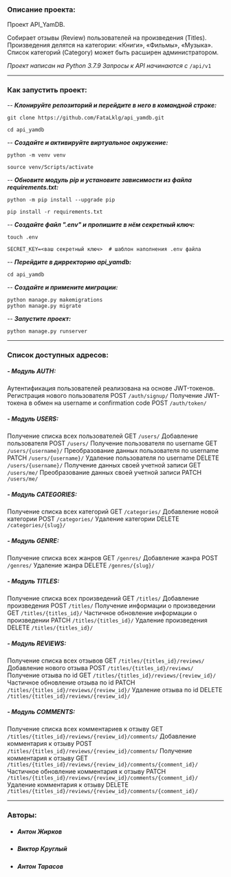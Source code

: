 ### Описание проекта:

Проект API_YamDB.

Cобирает отзывы (Review) пользователей на произведения (Titles). Произведения делятся на категории: «Книги», «Фильмы», «Музыка». Список категорий (Category) может быть расширен администратором.

*Проект написан на Python 3.7.9*
*Запросы к API начинаются с* ```/api/v1```

---

### Как запустить проект:

-- ***Клонируйте репозиторий и перейдите в него в командной строке:***

```
git clone https://github.com/FataLklg/api_yamdb.git
```

```
cd api_yamdb
```

-- ***Cоздайте и активируйте виртуальное окружение:***

```
python -m venv venv
```

```
source venv/Scripts/activate
```

-- ***Обновите модуль pip и установите зависимости из файла requirements.txt:***

```
python -m pip install --upgrade pip
```

```
pip install -r requirements.txt
```
-- ***Создайте файл ".env" и пропишите в нём секретный ключ:***

```
touch .env
```
```
SECRET_KEY=<ваш секретный ключ>  # шаблон наполнения .env файла
```
-- ***Перейдите в дирректорию api_yamdb:***

```
cd api_yamdb
```
-- ***Создайте и примените миграции:***

```
python manage.py makemigrations
python manage.py migrate
```

-- ***Запустите проект:***

```
python manage.py runserver
```

---
### Список доступных адресов:

##### - Модуль AUTH:

Аутентификация пользователей реализована на основе JWT-токенов.
Регистрация нового пользователя POST ```/auth/signup/```
Получение JWT-токена в обмен на username и confirmation code POST ```/auth/token/```

##### - Модуль USERS:
Получение списка всех пользователей GET ```/users/```
Добавление пользователя POST ```/users/```
Получение пользователя по username GET ```/users/{username}/```
Преобразование данных пользователя по username PATCH ```/users/{username}/```
Удаление пользователя по username DELETE ```/users/{username}/```
Получение данных своей учетной записи GET ```/users/me/```
Преобразование данных своей учетной записи PATCH ```/users/me/```

##### - Модуль CATEGORIES:
Получение списка всех категорий GET ```/categories/```
Добавление новой категории POST ```/categories/```
Удаление категории DELETE ```/categories/{slug}/```

##### - Модуль GENRE:
Получение списка всех жанров GET ```/genres/```
Добавление жанра POST ```/genres/```
Удаление жанра DELETE ```/genres/{slug}/```

##### - Модуль TITLES:
Получение списка всех произведений GET ```/titles/```
Добавление произведения POST ```/titles/```
Получение информации о произведении GET ```/titles/{titles_id}/```
Частичное обновление информации о произведении PATCH ```/titles/{titles_id}/```
Удаление произведения DELETE ```/titles/{titles_id}/```

##### - Модуль REVIEWS:
Получение списка всех отзывов GET ```/titles/{titles_id}/reviews/```
Добавление нового отзыва POST ```/titles/{titles_id}/reviews/```
Получение отзыва по id GET ```/titles/{titles_id}/reviews/{review_id}/```
Частичное обновление отзыва по id PATCH ```/titles/{titles_id}/reviews/{review_id}/```
Удаление отзыва по id DELETE ```/titles/{titles_id}/reviews/{review_id}/```

##### - Модуль COMMENTS:
Получение списка всех комментариев к отзыву GET ```/titles/{titles_id}/reviews/{review_id}/comments/```
Добавление комментария к отзыву POST ```/titles/{titles_id}/reviews/{review_id}/comments/```
Получение комментария к отзыву GET ```/titles/{titles_id}/reviews/{review_id}/comments/{comment_id}/```
Частичное обновление комментария к отзыву PATCH ```/titles/{titles_id}/reviews/{review_id}/comments/{comment_id}/```
Удаление комментария к отзыву DELETE ```/titles/{titles_id}/reviews/{review_id}/comments/{comment_id}/```

---

### Авторы:

- ##### __Антон Жирков__
- ##### __Виктор Круглый__
- ##### __Антон Тарасов__
